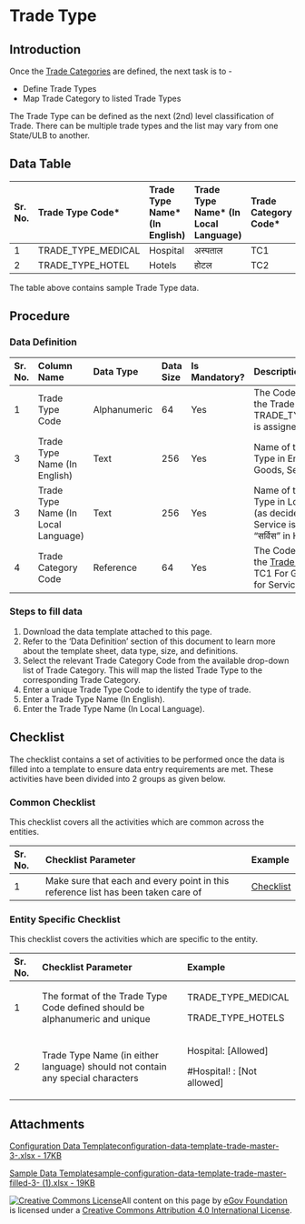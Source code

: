 # Trade Type

## Introduction <a id="introduction"></a>

Once the [Trade Categories](trade-category.md) are defined, the next task is to -

* Define Trade Types
* Map Trade Category to listed Trade Types

The Trade Type can be defined as the next \(2nd\) level classification of Trade. There can be multiple trade types and the list may vary from one State/ULB to another.

## Data Table <a id="data-table"></a>

| Sr. No. | Trade Type Code\* | Trade Type Name\* \(In English\) | Trade Type Name\* \(In Local Language\) | Trade Category Code\* |
| :--- | :--- | :--- | :--- | :--- |
| 1 | TRADE\_TYPE\_MEDICAL | Hospital | अस्पताल | TC1 |
| 2 | TRADE\_TYPE\_HOTEL | Hotels | होटल | TC2 |

The table above contains sample Trade Type data.

## Procedure <a id="procedure"></a>

### Data Definition <a id="data-definition"></a>

| Sr. No. | Column Name | Data Type | Data Size | Is Mandatory? | Description |
| :--- | :--- | :--- | :--- | :--- | :--- |
| 1 | Trade Type Code | Alphanumeric | 64 | Yes | The Code assigned to the Trade Type. Eg: TRADE\_TYPE\_MEDICAL is assigned to Hospitals |
| 3 | Trade Type Name \(In English\) | Text | 256 | Yes | Name of the Trade Type in English. Eg: Goods, Services etc. |
| 3 | Trade Type Name \(In Local Language\) | Text | 256 | Yes | Name of the Trade Type in Local Language \(as decided\). Eg: Service is described as “सर्विस” in Hindi |
| 4 | Trade Category Code | Reference | 64 | Yes | The Code assigned to the [Trade Category](trade-category.md). Eg: TC1 For Goods, TC2 for Services |

### Steps to fill data <a id="steps-to-fill-data"></a>

1. Download the data template attached to this page.
2. Refer to the ‘Data Definition’ section of this document to learn more about the template sheet, data type, size, and definitions.
3. Select the relevant Trade Category Code from the available drop-down list of Trade Category. This will map the listed Trade Type to the corresponding Trade Category.
4. Enter a unique Trade Type Code to identify the type of trade.
5. Enter a Trade Type Name \(In English\).
6. Enter the Trade Type Name \(In Local Language\).

## Checklist <a id="checklist"></a>

The checklist contains a set of activities to be performed once the data is filled into a template to ensure data entry requirements are met. These activities have been divided into 2 groups as given below.

### Common Checklist <a id="common-checklist"></a>

This checklist covers all the activities which are common across the entities.

| Sr. No. | Checklist Parameter | Example |
| :--- | :--- | :--- |
| 1 | Make sure that each and every point in this reference list has been taken care of | ​[Checklist](https://docs.digit.org/configure-digit/configuring-master-data-templates/module-setup/common-config/checklist)​ |

### Entity Specific Checklist <a id="entity-specific-checklist"></a>

This checklist covers the activities which are specific to the entity.

<table>
  <thead>
    <tr>
      <th style="text-align:left">Sr. No.</th>
      <th style="text-align:left">Checklist Parameter</th>
      <th style="text-align:left">Example</th>
    </tr>
  </thead>
  <tbody>
    <tr>
      <td style="text-align:left">1</td>
      <td style="text-align:left">The format of the Trade Type Code defined should be alphanumeric and unique</td>
      <td
      style="text-align:left">
        <p>TRADE_TYPE_MEDICAL</p>
        <p>TRADE_TYPE_HOTELS</p>
        </td>
    </tr>
    <tr>
      <td style="text-align:left">2</td>
      <td style="text-align:left">Trade Type Name (in either language) should not contain any special characters</td>
      <td
      style="text-align:left">
        <p>Hospital: [Allowed]</p>
        <p>#Hospital! : [Not allowed]</p>
        </td>
    </tr>
  </tbody>
</table>

## Attachments <a id="attachments"></a>

[Configuration Data Templateconfiguration-data-template-trade-master-3-.xlsx - 17KB](https://firebasestorage.googleapis.com/v0/b/gitbook-28427.appspot.com/o/assets%2F-MERG_iQW5oN4ukgXP8K%2Fsync%2Fe9770eb56cc2e51a013d1df84d2db6092d01f17b.xlsx?generation=1602050605603605&alt=media)

[Sample Data Templatesample-configuration-data-template-trade-master-filled-3- \(1\).xlsx - 19KB](https://firebasestorage.googleapis.com/v0/b/gitbook-28427.appspot.com/o/assets%2F-MERG_iQW5oN4ukgXP8K%2Fsync%2F790e93a747bfd659fd37fcc836eec0aab074bf79.xlsx?generation=1602050605673696&alt=media)

[![Creative Commons License](https://i.creativecommons.org/l/by/4.0/80x15.png)](http://creativecommons.org/licenses/by/4.0/)All content on this page by [eGov Foundation ](https://egov.org.in/)is licensed under a [Creative Commons Attribution 4.0 International License](http://creativecommons.org/licenses/by/4.0/).

